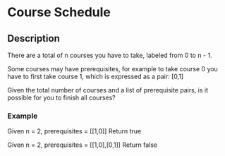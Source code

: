 # Course Schedule

## Description

There are a total of n courses you have to take, labeled from 0 to n - 1.

Some courses may have prerequisites, for example to take course 0 you have to first take course 1, which is expressed as a pair: [0,1]

Given the total number of courses and a list of prerequisite pairs, is it possible for you to finish all courses?

### Example
Given n = 2, prerequisites = [[1,0]]
Return true

Given n = 2, prerequisites = [[1,0],[0,1]]
Return false
